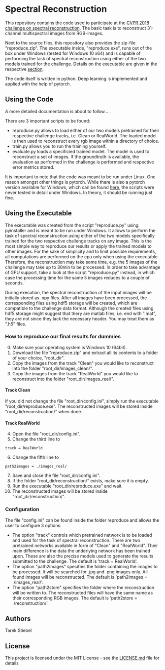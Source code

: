 # Spectral Reconstruction

This repository contains the code used to participate at the [CVPR 2018 challenge on spectral reconstruction](http://icvl.cs.bgu.ac.il/ntire-2018/).
The basic task is to reconstruct 31-channel multispectral images from RGB-images.

Next to the source files, this repository also provides the zip-file "reproduce.zip". 
The executable inside, "reproduce.exe", runs out of the box under Windows (tested for Windows 10 x64) and is capable of performing the task of spectral reconstruction using either of the two models trained for the challenge.
Details on the executable are given in the respective [section](#exeInfo).

The code itself is written in python. 
Deep learning is implemented and applied with the help of pytorch.

## Using the Code
A more detailed documentation is about to follow... .

There are 3 important scripts to be found: 
* reproduce.py allows to load either of our two models pretrained for their respective challenge tracks, i.e. Clean or RealWorld. 
The loaded model is then used to reconstruct every rgb image within a directory of choice.
* train.py allows you to run the training yourself.
* evaluate.py loads a specificied trained model. 
The model is used to reconstruct a set of images. 
If the groundtruth is available, the evaluation as performed in the challenge is performed and respective error metrics stored.

It is important to note that the code was meant to be run under Linux. 
One reason amongst other things is pytorch. 
While there is also a pytorch version available for Windows, which can be found [here](https://github.com/peterjc123/pytorch-scripts), the scripts were never tested in detail under Windows. 
In theory, it should be running just fine.

## <a name="exeInfo"></a> Using the Executable
The executable was created from the script "reproduce.py" using pyinstaller and is meant to be run under Windows.
It allows to perform the task of spectral reconstruction using either of the two models specifically trained for the two respective challenge tracks on any image.
This is the most simple way to reproduce our results or apply the trained models to other images.
For the sake of simplicity and to limit possible requirements, all computations are performed on the cpu only when using the executable. 
Therefore, the reconstruction may take some time, e.g. the 5 images of the challenge may take up to 30min to be processed.
In order to take advantage of GPU support, take a look at the script "reproduce.py" instead, in which case the processing time for the same 5 images reduces to a couple of seconds.

During execution, the spectral reconstruction of the input images will be initially stored as .npy files. 
After all images have been processed, the corresponding files using hdf5 storage will be created, which are compatible to the challenge data format. Although the created files using hdf5 storage might suggest that thery are matlab files, i.e. end with ".mat", they are not  since they lack the necessary header. You may treat them as ".h5" files.

### How to reproduce our final results for dummies
0. Make sure your operating system is Windows 10 (64bit).
1. Download the file "reproduce.zip" and extract all its contents to a folder of your choice, "root_dir". 
2. Copy the images from the track "Clean" you would like to reconstruct into the folder "root_dir/images_clean/".
3. Copy the images from the track "RealWorld" you would like to reconstruct into the folder "root_dir/images_real/".

#### Track Clean
If you did not change the file "root_dir/config.ini", simply run the executable "root_dir/reproduce.exe".
The reconstructed images will be stored inside "root_dir/reconstruction/" when done.

#### Track RealWorld
4. Open the file "root_dir/config.ini".
5. Change the third line to
```
track = RealWorld
```
6. Change the fifth line to
```
path2images = ./images_real/
```
7. Save and close the file "root_dir/config.ini".
8. If the folder "root_dir/reconstruction/" exists, make sure it is empty.
9. Run the executable "root_dir/reproduce.exe" and wait.
10. The reconstructed images will be stored inside "root_dir/reconstruction/".

### Configuration

The file "config.ini" can be found inside the folder reproduce and allows the user to configure 3 options:
* The option "track" controls which pretrained network is to be loaded and used for the task of spectral reconstruction. 
There are two pretrained networks available in form of "Clean" and "RealWorld". 
Their main difference is the data the underlying network has been trained upon.
These are also the precise models used to generate the results submitted to the challenge.
The default is 'track = RealWorld'.
* The option "path2images" specifies the folder containing the images to be processed. 
It will be searched for .jpg and .png images only. 
All found images will be reconstructed.
The default is 'path2images = ./images_real/'.
* The option "path2store" specifies the folder where the reconstruction will be written to. 
The reconstructed files will have the same name as their corresponding RGB images.
The default is 'path2store = ./reconstruction/'.

## Authors

Tarek Stiebel

## License

This project is licensed under the MIT License - see the [LICENSE.md](LICENSE.md) file for details
